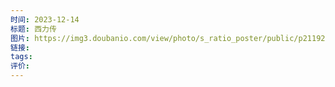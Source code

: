 ```yaml
---
时间: 2023-12-14
标题: 西力传
图片: https://img3.doubanio.com/view/photo/s_ratio_poster/public/p2119299252.webp
链接: 
tags: 
评价:
---
```





